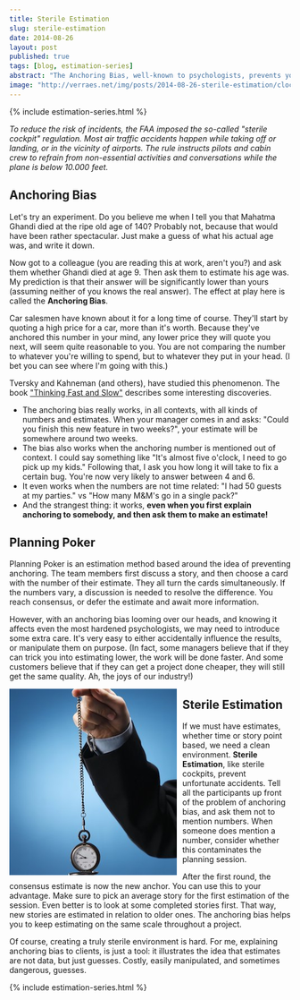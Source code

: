 ```yaml
---
title: Sterile Estimation
slug: sterile-estimation
date: 2014-08-26
layout: post
published: true
tags: [blog, estimation-series]
abstract: "The Anchoring Bias, well-known to psychologists, prevents you from making quality estimates."
image: "http://verraes.net/img/posts/2014-08-26-sterile-estimation/clock.jpg"
---
```


{% include estimation-series.html %}

*To reduce the risk of incidents, the FAA imposed the so-called "sterile cockpit" regulation. Most air traffic accidents happen while taking off or landing, or in the vicinity of airports. The rule instructs pilots and cabin crew to refrain from non-essential activities and conversations while the plane is below 10.000 feet.*

## Anchoring Bias

Let's try an experiment. Do you believe me when I tell you that Mahatma Ghandi died at the ripe old age of 140? Probably not, because that would have been rather spectacular. Just make a guess of what his actual age was, and write it down.

Now got to a colleague (you are reading this at work, aren't you?) and ask them whether Ghandi died at age 9. Then ask them to estimate his age was. My prediction is that their answer will be significantly lower than yours (assuming neither of you knows the real answer). The effect at play here is called the **Anchoring Bias**.

Car salesmen have known about it for a long time of course. They'll start by quoting a high price for a car, more than it's worth. Because they've anchored this number in your mind, any lower price they will quote you next, will seem quite reasonable to you. You are not comparing the number to whatever you're willing to spend, but to whatever they put in your head. (I bet you can see where I'm going with this.)

Tversky and Kahneman (and others), have studied this phenomenon. The book ["Thinking Fast and Slow"](http://www.amazon.com/gp/product/B00555X8OA/ref=as_li_tl?ie=UTF8&camp=1789&creative=390957&creativeASIN=B00555X8OA&linkCode=as2&tag=verraesnet-20&linkId=WRTRBQWNNPU4DUAC) describes some interesting discoveries.

- The anchoring bias really works, in all contexts, with all kinds of numbers and estimates. When your manager comes in and asks: "Could you finish this new feature in two weeks?", your estimate will be somewhere around two weeks.
- The bias also works when the anchoring number is mentioned out of context. I could say something like "It's almost five o'clock, I need to go pick up my kids." Following that, I ask you how long it will take to fix a certain bug. You're now very likely to answer between 4 and 6.
- It even works when the numbers are not time related: "I had 50 guests at my parties." vs "How many M&M's go in a single pack?"
- And the strangest thing: it works, **even when you first explain anchoring to somebody, and then ask them to make an estimate!**

## Planning Poker

Planning Poker is an estimation method based around the idea of preventing anchoring. The team members first discuss a story, and then choose a card with the number of their estimate. They all turn the cards simultaneously. If the numbers vary, a discussion is needed to resolve the difference. You reach consensus, or defer the estimate and await more information.

However, with an anchoring bias looming over our heads, and knowing it affects even the most hardened psychologists, we may need to introduce some extra care. It's very easy to either accidentally influence the results, or manipulate them on purpose. (In fact, some managers believe that if they can trick you into estimating lower, the work will be done faster. And some customers believe that if they can get a project done cheaper, they will still get the same quality. Ah, the joys of our industry!)

<img style="float:left;margin-right: 10px" src="/img/posts/2014-08-26-sterile-estimation/clock-small.jpg" alt="Sterile Estimation">

## Sterile Estimation

If we must have estimates, whether time or story point based, we need a clean environment. **Sterile Estimation**, like sterile cockpits, prevent unfortunate accidents. Tell all the participants up front of the problem of anchoring bias, and ask them not to mention numbers. When someone does mention a number, consider whether this contaminates the planning session.

After the first round, the consensus estimate is now the new anchor. You can use this to your advantage. Make sure to pick an average story for the first estimation of the session. Even better is to look at some completed stories first. That way, new stories are estimated in relation to older ones. The anchoring bias helps you to keep estimating on the same scale throughout a project.

Of course, creating a truly sterile environment is hard. For me, explaining anchoring bias to clients, is just a tool: it illustrates the idea that estimates are not data, but just guesses. Costly, easily manipulated, and sometimes dangerous, guesses.

{% include estimation-series.html %}
